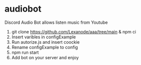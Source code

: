 # audiobot
Discord Audio Bot
allows listen music from Youtube
1. git clone https://github.com/Lexanode/aaa/tree/main & npm ci 
2. Insert varibles in configExample  
3. Run autorize.js and insert coockie
4. Rename configExample to config
5. npm run start
6. Add bot on your server  and enjoy

